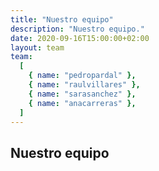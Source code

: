 ```yaml
---
title: "Nuestro equipo"
description: "Nuestro equipo."
date: 2020-09-16T15:00:00+02:00
layout: team
team:
  [
    { name: "pedropardal" },
    { name: "raulvillares" },
    { name: "sarasanchez" },
    { name: "anacarreras" },
  ]
---
```


## Nuestro equipo
